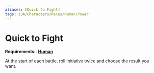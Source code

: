 ```yaml
---
aliases: [Quick to Fight]
tags: 13A/Characters/Races/Human/Power
---
```

# Quick to Fight

__Requirements__:: [**Human**](../Human.md)

At the start of each battle, roll initiative twice and choose the result you want.
